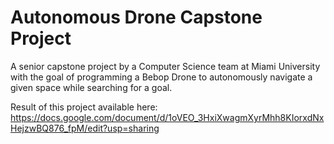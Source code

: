 # Autonomous Drone Capstone Project
A senior capstone project by a Computer Science team at Miami University with the goal of programming a Bebop Drone to autonomously navigate a given space while searching for a goal.

Result of this project available here: https://docs.google.com/document/d/1oVEO_3HxiXwagmXyrMhh8KIorxdNxHejzwBQ876_fpM/edit?usp=sharing
